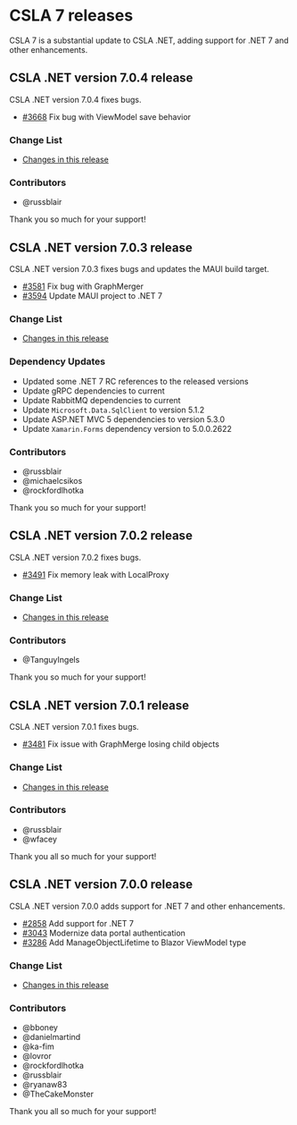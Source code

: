 # CSLA 7 releases

CSLA 7 is a substantial update to CSLA .NET, adding support for .NET 7 and other enhancements.

## CSLA .NET version 7.0.4 release

CSLA .NET version 7.0.4 fixes bugs.

* [#3668](https://github.com/MarimerLLC/csla/issues/3668) Fix bug with ViewModel save behavior

### Change List

* [Changes in this release](https://github.com/MarimerLLC/csla/issues?q=project%3Amarimerllc%2F12+)

### Contributors

* @russblair

Thank you so much for your support!

## CSLA .NET version 7.0.3 release

CSLA .NET version 7.0.3 fixes bugs and updates the MAUI build target.

* [#3581](https://github.com/MarimerLLC/csla/issues/3581) Fix bug with GraphMerger
* [#3594](https://github.com/MarimerLLC/csla/issues/3594) Update MAUI project to .NET 7

### Change List

* [Changes in this release](https://github.com/MarimerLLC/csla/issues?q=project%3Amarimerllc%2F12+)

### Dependency Updates

* Updated some .NET 7 RC references to the released versions
* Update gRPC dependencies to current
* Update RabbitMQ dependencies to current
* Update `Microsoft.Data.SqlClient` to version 5.1.2
* Update ASP.NET MVC 5 dependencies to version 5.3.0
* Update `Xamarin.Forms` dependency version to 5.0.0.2622

### Contributors

* @russblair
* @michaelcsikos
* @rockfordlhotka

Thank you so much for your support!

## CSLA .NET version 7.0.2 release

CSLA .NET version 7.0.2 fixes bugs.

* [#3491](https://github.com/MarimerLLC/csla/issues/3491) Fix memory leak with LocalProxy

### Change List

* [Changes in this release](https://github.com/MarimerLLC/csla/issues?q=is%3Aclosed+project%3Amarimerllc%2F11+)

### Contributors

* @TanguyIngels

Thank you so much for your support!

## CSLA .NET version 7.0.1 release

CSLA .NET version 7.0.1 fixes bugs.

* [#3481](https://github.com/MarimerLLC/csla/issues/3481) Fix issue with GraphMerge losing child objects

### Change List

* [Changes in this release](https://github.com/MarimerLLC/csla/issues?q=is%3Aclosed+project%3Amarimerllc%2F10+)

### Contributors

* @russblair
* @wfacey

Thank you all so much for your support!

## CSLA .NET version 7.0.0 release

CSLA .NET version 7.0.0 adds support for .NET 7 and other enhancements.

* [#2858](https://github.com/MarimerLLC/csla/issues/2858) Add support for .NET 7
* [#3043](https://github.com/MarimerLLC/csla/issues/3043) Modernize data portal authentication
* [#3286](https://github.com/MarimerLLC/csla/issues/3286) Add ManageObjectLifetime to Blazor ViewModel type

### Change List

* [Changes in this release](https://github.com/MarimerLLC/csla/issues?q=project%3Amarimerllc%2F7+is%3Aclosed+)

### Contributors

* @bboney
* @danielmartind
* @ka-fim
* @lovror
* @rockfordlhotka
* @russblair
* @ryanaw83
* @TheCakeMonster

Thank you all so much for your support!

